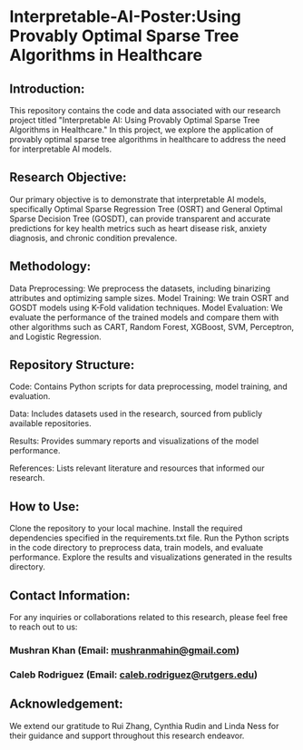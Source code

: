 # Interpretable-AI-Poster:Using Provably Optimal Sparse Tree Algorithms in Healthcare
## Introduction:
This repository contains the code and data associated with our research project titled "Interpretable AI: Using Provably Optimal Sparse Tree Algorithms in Healthcare." In this project, we explore the application of provably optimal sparse tree algorithms in healthcare to address the need for interpretable AI models.

## Research Objective:
Our primary objective is to demonstrate that interpretable AI models, specifically Optimal Sparse Regression Tree (OSRT) and General Optimal Sparse Decision Tree (GOSDT), can provide transparent and accurate predictions for key health metrics such as heart disease risk, anxiety diagnosis, and chronic condition prevalence.

## Methodology:
Data Preprocessing: We preprocess the datasets, including binarizing attributes and optimizing sample sizes.
Model Training: We train OSRT and GOSDT models using K-Fold validation techniques.
Model Evaluation: We evaluate the performance of the trained models and compare them with other algorithms such as CART, Random Forest, XGBoost, SVM, Perceptron, and Logistic Regression.

## Repository Structure:
Code: Contains Python scripts for data preprocessing, model training, and evaluation.

Data: Includes datasets used in the research, sourced from publicly available repositories.

Results: Provides summary reports and visualizations of the model performance.

References: Lists relevant literature and resources that informed our research.

## How to Use:
Clone the repository to your local machine.
Install the required dependencies specified in the requirements.txt file.
Run the Python scripts in the code directory to preprocess data, train models, and evaluate performance.
Explore the results and visualizations generated in the results directory.

## Contact Information:
For any inquiries or collaborations related to this research, please feel free to reach out to us:

### Mushran Khan (Email: mushranmahin@gmail.com)
### Caleb Rodriguez (Email: caleb.rodriguez@rutgers.edu)

## Acknowledgement:
We extend our gratitude to Rui Zhang, Cynthia Rudin and Linda Ness for their guidance and support throughout this research endeavor.
